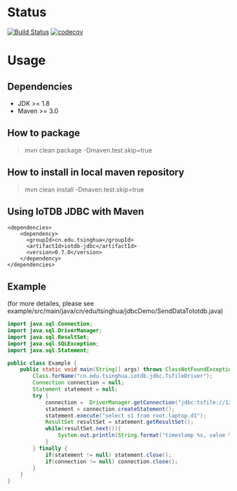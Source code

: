 # Status
[![Build Status](https://travis-ci.org/thulab/iotdb-jdbc.svg?branch=master)](https://travis-ci.org/thulab/iotdb-jdbc)
[![codecov](https://codecov.io/gh/thulab/iotdb-jdbc/branch/master/graph/badge.svg)](https://codecov.io/gh/thulab/iotdb-jdbc)

# Usage

## Dependencies

* JDK >= 1.8
* Maven >= 3.0

## How to package

> mvn clean package -Dmaven.test.skip=true

## How to install in local maven repository

> mvn clean install -Dmaven.test.skip=true

## Using IoTDB JDBC with Maven

```
<dependencies>
    <dependency>
      <groupId>cn.edu.tsinghua</groupId>
      <artifactId>iotdb-jdbc</artifactId>
      <version>0.7.0</version>
    </dependency>
</dependencies>
```

## Example
(for more detailes, please see example/src/main/java/cn/edu/tsinghua/jdbcDemo/SendDataToIotdb.java)
```Java
import java.sql.Connection;
import java.sql.DriverManager;
import java.sql.ResultSet;
import java.sql.SQLException;
import java.sql.Statement;

public class Example {
    public static void main(String[] args) throws ClassNotFoundException, SQLException {
        Class.forName("cn.edu.tsinghua.iotdb.jdbc.TsfileDriver");
        Connection connection = null;
        Statement statement = null;
        try {
            connection =  DriverManager.getConnection("jdbc:tsfile://127.0.0.1:6667/", "root", "root");
            statement = connection.createStatement();
            statement.execute("select s1 from root.laptop.d1");
            ResultSet resultSet = statement.getResultSet();
            while(resultSet.next()){
                System.out.println(String.format("timestamp %s, value %s", resultSet.getString(1), resultSet.getString(2)));
            }
        } finally {
            if(statement != null) statement.close();
            if(connection != null) connection.close();
        }
    }
}
```
